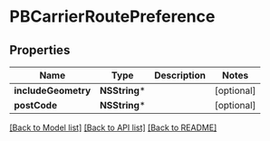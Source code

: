 # PBCarrierRoutePreference

## Properties
Name | Type | Description | Notes
------------ | ------------- | ------------- | -------------
**includeGeometry** | **NSString*** |  | [optional] 
**postCode** | **NSString*** |  | [optional] 

[[Back to Model list]](../README.md#documentation-for-models) [[Back to API list]](../README.md#documentation-for-api-endpoints) [[Back to README]](../README.md)


